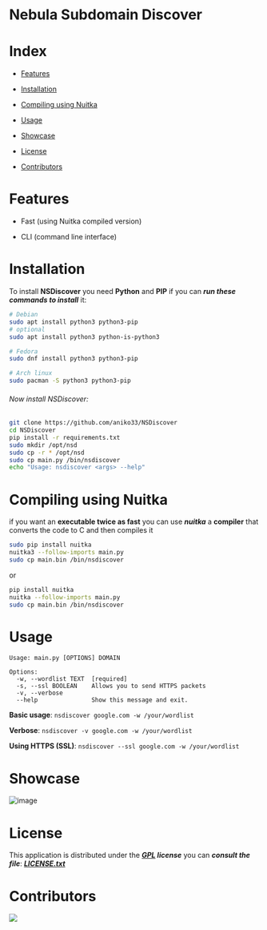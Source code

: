 # Nebula Subdomain Discover

# Index

- [Features](#features)

- [Installation](#Installation)

- [Compiling using Nuitka](#compiling-using-nuitka)

- [Usage](#usage)

- [Showcase](#showcase)

- [License](#license)

- [Contributors](#contributors)

# Features

- Fast (using Nuitka compiled version)

- CLI (command line interface)

# Installation

To install **NSDiscover** you need **Python** and **PIP** if you can ***run these commands to install*** it:

```bash
# Debian
sudo apt install python3 python3-pip
# optional 
sudo apt install python3 python-is-python3

# Fedora
sudo dnf install python3 python3-pip

# Arch linux
sudo pacman -S python3 python3-pip
```

###### Now install NSDiscover:

```bash
git clone https://github.com/aniko33/NSDiscover
cd NSDiscover
pip install -r requirements.txt 
sudo mkdir /opt/nsd
sudo cp -r * /opt/nsd
sudo cp main.py /bin/nsdiscover
echo "Usage: nsdiscover <args> --help"
```

# Compiling using Nuitka

if you want an **executable twice as fast** you can use ***nuitka*** a **compiler** that converts the code to C and then compiles it

```bash
sudo pip install nuitka
nuitka3 --follow-imports main.py
sudo cp main.bin /bin/nsdiscover 
```

or

```bash
pip install nuitka
nuitka --follow-imports main.py
sudo cp main.bin /bin/nsdiscover 
```

# Usage

```
Usage: main.py [OPTIONS] DOMAIN

Options:
  -w, --wordlist TEXT  [required]
  -s, --ssl BOOLEAN    Allows you to send HTTPS packets
  -v, --verbose
  --help               Show this message and exit.
```

**Basic usage**: `nsdiscover google.com -w /your/wordlist`

**Verbose**: `nsdiscover -v google.com -w /your/wordlist`

**Using HTTPS (SSL)**: `nsdiscover --ssl google.com -w /your/wordlist`

# Showcase
![image](https://user-images.githubusercontent.com/76649588/221003684-016860d9-ba5b-4448-b0fd-44ec7b4d42a9.png)
# License

This application is distributed under the ***[GPL](https://it.wikipedia.org/wiki/GNU_General_Public_License) license*** you can ***consult the file***: ***[LICENSE.txt](LICENSE.txt)***

# Contributors

<a href="https://github.com/aniko33/NSDiscover/graphs/contributors">
  <img src="https://contributors-img.web.app/image?repo=aniko33/NSDiscover"/>
</a>
